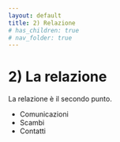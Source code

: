 ```yaml
---
layout: default
title: 2) Relazione
# has_children: true
# nav_folder: true
---
```


# 2) La relazione 

La relazione è il secondo punto. 
- Comunicazioni
- Scambi
- Contatti